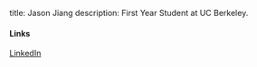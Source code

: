 title: Jason Jiang
description: First Year Student at UC Berkeley.

#### Links
[LinkedIn](https://www.linkedin/in/jasonsjiang/)
